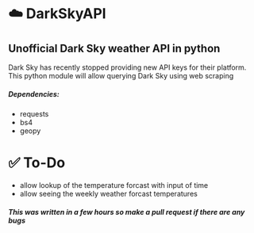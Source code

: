 # :cloud: DarkSkyAPI

## Unofficial Dark Sky weather API in python
Dark Sky has recently stopped providing new API keys for their platform. This python module will allow querying Dark Sky using web scraping

##### Dependencies: 
* requests
* bs4
* geopy

# :white_check_mark: To-Do
* allow lookup of the temperature forcast with input of time
* allow seeing the weekly weather forcast temperatures

##### This was written in a few hours so make a pull request if there are any bugs

